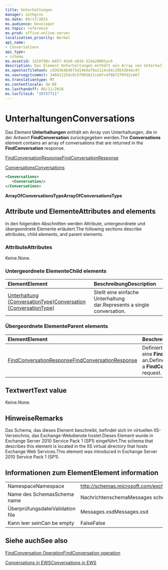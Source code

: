 ```yaml
---
title: Unterhaltungen
manager: sethgros
ms.date: 09/17/2015
ms.audience: Developer
ms.topic: reference
ms.prod: office-online-server
localization_priority: Normal
api_name:
- Conversations
api_type:
- schema
ms.assetid: 1d18f98c-6457-45e9-a934-32da20885ac6
description: Das Element Unterhaltungen enthält ein Array von Unterhaltungen, die in der Antwort FindConversation zurückgegeben werden.
ms.openlocfilehash: cd36364bd975d1464af9a1114c64c29543b4ec47
ms.sourcegitcommit: 34041125dc8c5f993b21cebfc4f8b72f0fd2cb6f
ms.translationtype: MT
ms.contentlocale: de-DE
ms.lasthandoff: 06/11/2018
ms.locfileid: "19757711"
---
```

# <a name="conversations"></a><span data-ttu-id="debfa-103">Unterhaltungen</span><span class="sxs-lookup"><span data-stu-id="debfa-103">Conversations</span></span>

<span data-ttu-id="debfa-104">Das Element **Unterhaltungen** enthält ein Array von Unterhaltungen, die in der Antwort **FindConversation** zurückgegeben werden.</span><span class="sxs-lookup"><span data-stu-id="debfa-104">The **Conversations** element contains an array of conversations that are returned in the **FindConversation** response.</span></span> 
  
[<span data-ttu-id="debfa-105">FindConversationResponse</span><span class="sxs-lookup"><span data-stu-id="debfa-105">FindConversationResponse</span></span>](findconversationresponse.md)
  
[<span data-ttu-id="debfa-106">Conversations</span><span class="sxs-lookup"><span data-stu-id="debfa-106">Conversations</span></span>](conversations-ex15websvcsotherref.md)
  
```xml
<Conversations>
   <Conversation/>
</Conversations>
```

 <span data-ttu-id="debfa-107">**ArrayOfConversationsType**</span><span class="sxs-lookup"><span data-stu-id="debfa-107">**ArrayOfConversationsType**</span></span>
## <a name="attributes-and-elements"></a><span data-ttu-id="debfa-108">Attribute und Elemente</span><span class="sxs-lookup"><span data-stu-id="debfa-108">Attributes and elements</span></span>

<span data-ttu-id="debfa-109">In den folgenden Abschnitten werden Attribute, untergeordnete und übergeordnete Elemente erläutert.</span><span class="sxs-lookup"><span data-stu-id="debfa-109">The following sections describe attributes, child elements, and parent elements.</span></span>
  
### <a name="attributes"></a><span data-ttu-id="debfa-110">Attribute</span><span class="sxs-lookup"><span data-stu-id="debfa-110">Attributes</span></span>

<span data-ttu-id="debfa-111">Keine.</span><span class="sxs-lookup"><span data-stu-id="debfa-111">None.</span></span>
  
### <a name="child-elements"></a><span data-ttu-id="debfa-112">Untergeordnete Elemente</span><span class="sxs-lookup"><span data-stu-id="debfa-112">Child elements</span></span>

|<span data-ttu-id="debfa-113">**Element**</span><span class="sxs-lookup"><span data-stu-id="debfa-113">**Element**</span></span>|<span data-ttu-id="debfa-114">**Beschreibung**</span><span class="sxs-lookup"><span data-stu-id="debfa-114">**Description**</span></span>|
|:-----|:-----|
|[<span data-ttu-id="debfa-115">Unterhaltung (ConversationType)</span><span class="sxs-lookup"><span data-stu-id="debfa-115">Conversation (ConversationType)</span></span>](conversation-conversationtype.md) <br/> |<span data-ttu-id="debfa-116">Stellt eine einfache Unterhaltung dar.</span><span class="sxs-lookup"><span data-stu-id="debfa-116">Represents a single conversation.</span></span>  <br/> |
   
### <a name="parent-elements"></a><span data-ttu-id="debfa-117">Übergeordnete Elemente</span><span class="sxs-lookup"><span data-stu-id="debfa-117">Parent elements</span></span>

|<span data-ttu-id="debfa-118">**Element**</span><span class="sxs-lookup"><span data-stu-id="debfa-118">**Element**</span></span>|<span data-ttu-id="debfa-119">**Beschreibung**</span><span class="sxs-lookup"><span data-stu-id="debfa-119">**Description**</span></span>|
|:-----|:-----|
|[<span data-ttu-id="debfa-120">FindConversationResponse</span><span class="sxs-lookup"><span data-stu-id="debfa-120">FindConversationResponse</span></span>](findconversationresponse.md) <br/> |<span data-ttu-id="debfa-121">Definiert eine Antwort auf eine **FindConversation** an.</span><span class="sxs-lookup"><span data-stu-id="debfa-121">Defines a response to a **FindConversation** request.</span></span>  <br/> |
   
## <a name="text-value"></a><span data-ttu-id="debfa-122">Textwert</span><span class="sxs-lookup"><span data-stu-id="debfa-122">Text value</span></span>

<span data-ttu-id="debfa-123">Keine.</span><span class="sxs-lookup"><span data-stu-id="debfa-123">None.</span></span>
  
## <a name="remarks"></a><span data-ttu-id="debfa-124">Hinweise</span><span class="sxs-lookup"><span data-stu-id="debfa-124">Remarks</span></span>

<span data-ttu-id="debfa-125">Das Schema, das dieses Element beschreibt, befindet sich im virtuellen IIS-Verzeichnis, das Exchange-Webdienste hostet.Dieses Element wurde in Exchange Server 2010 Service Pack 1 (SP1) eingeführt.</span><span class="sxs-lookup"><span data-stu-id="debfa-125">The schema that describes this element is located in the IIS virtual directory that hosts Exchange Web Services.This element was introduced in Exchange Server 2010 Service Pack 1 (SP1).</span></span>
  
## <a name="element-information"></a><span data-ttu-id="debfa-126">Informationen zum Element</span><span class="sxs-lookup"><span data-stu-id="debfa-126">Element information</span></span>

|||
|:-----|:-----|
|<span data-ttu-id="debfa-127">Namespace</span><span class="sxs-lookup"><span data-stu-id="debfa-127">Namespace</span></span>  <br/> |http://schemas.microsoft.com/exchange/services/2006/messages  <br/> |
|<span data-ttu-id="debfa-128">Name des Schemas</span><span class="sxs-lookup"><span data-stu-id="debfa-128">Schema name</span></span>  <br/> |<span data-ttu-id="debfa-129">Nachrichtenschema</span><span class="sxs-lookup"><span data-stu-id="debfa-129">Messages schema</span></span>  <br/> |
|<span data-ttu-id="debfa-130">Überprüfungsdatei</span><span class="sxs-lookup"><span data-stu-id="debfa-130">Validation file</span></span>  <br/> |<span data-ttu-id="debfa-131">Messages.xsd</span><span class="sxs-lookup"><span data-stu-id="debfa-131">Messages.xsd</span></span>  <br/> |
|<span data-ttu-id="debfa-132">Kann leer sein</span><span class="sxs-lookup"><span data-stu-id="debfa-132">Can be empty</span></span>  <br/> |<span data-ttu-id="debfa-133">False</span><span class="sxs-lookup"><span data-stu-id="debfa-133">False</span></span>  <br/> |
   
## <a name="see-also"></a><span data-ttu-id="debfa-134">Siehe auch</span><span class="sxs-lookup"><span data-stu-id="debfa-134">See also</span></span>



[<span data-ttu-id="debfa-135">FindConversation Operation</span><span class="sxs-lookup"><span data-stu-id="debfa-135">FindConversation operation</span></span>](findconversation-operation.md)


[<span data-ttu-id="debfa-136">Conversations in EWS</span><span class="sxs-lookup"><span data-stu-id="debfa-136">Conversations in EWS</span></span>](http://msdn.microsoft.com/library/91e64629-db6c-4c94-9dcb-d386232e8467%28Office.15%29.aspx)

